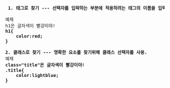 <PRE> <strong>1. 태그로 찾기 --- 선택자를 입략하는 부분에 적용하려는 태그의 이름을 입력합니다.</strong>

예제
h1은 글자색이 빨강이야!
<strong>h1{
    color:red;
}</strong>

<strong>2. 클래스로 찾기 --- 명확한 요소를 찾기위해 클래스 선택자를 사용.</strong>
예제
<strong>class="title"은 글자색이 빨강이야!
.title{
    color:lightblue;
}</strong></PRE>

